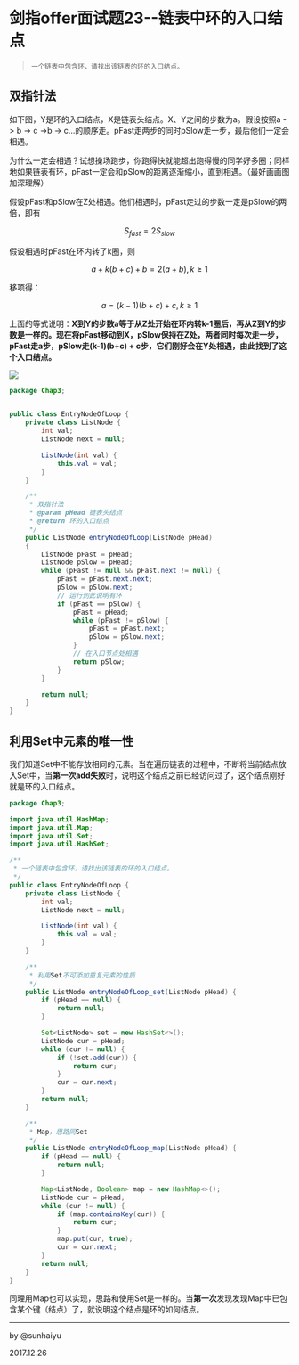 # 剑指offer面试题23--链表中环的入口结点

> ```
> 一个链表中包含环，请找出该链表的环的入口结点。
> ```

## 双指针法

如下图，Y是环的入口结点，X是链表头结点。X、Y之间的步数为a。假设按照a -> b -> c ->b -> c...的顺序走。pFast走两步的同时pSlow走一步，最后他们一定会相遇。

为什么一定会相遇？试想操场跑步，你跑得快就能超出跑得慢的同学好多圈；同样地如果链表有环，pFast一定会和pSlow的距离逐渐缩小，直到相遇。（最好画画图加深理解）

假设pFast和pSlow在Z处相遇。他们相遇时，pFast走过的步数一定是pSlow的两倍，即有

$$S_{fast} = 2S_{slow}$$

假设相遇时pFast在环内转了k圈，则

$$a + k(b+c) + b = 2(a + b), k \ge 1$$

移项得：

$$a = (k-1)(b+c) + c, k \ge 1$$

上面的等式说明：**X到Y的步数a等于从Z处开始在环内转k-1圈后，再从Z到Y的步数是一样的。现在将pFast移动到X，pSlow保持在Z处，两者同时每次走一步，pFast走a步，pSlow走(k-1)(b+c) + c步，它们刚好会在Y处相遇，由此找到了这个入口结点。**

![](https://uploadfiles.nowcoder.com/images/20170422/943729_1492841744777_3BB680C9CBA20442ED66C5066E1F7175)

```java
package Chap3;


public class EntryNodeOfLoop {
    private class ListNode {
        int val;
        ListNode next = null;

        ListNode(int val) {
            this.val = val;
        }
    }

    /**
     * 双指针法
     * @param pHead 链表头结点
     * @return 环的入口结点
     */
    public ListNode entryNodeOfLoop(ListNode pHead)
    {
        ListNode pFast = pHead;
        ListNode pSlow = pHead;
        while (pFast != null && pFast.next != null) {
            pFast = pFast.next.next;
            pSlow = pSlow.next;
            // 运行到此说明有环
            if (pFast == pSlow) {
                pFast = pHead;
                while (pFast != pSlow) {
                    pFast = pFast.next;
                    pSlow = pSlow.next;
                }
                // 在入口节点处相遇
                return pSlow;
            }
        }

        return null;
    }
}

```

## 利用Set中元素的唯一性

我们知道Set中不能存放相同的元素。当在遍历链表的过程中，不断将当前结点放入Set中，当**第一次add失败**时，说明这个结点之前已经访问过了，这个结点刚好就是环的入口结点。

```java
package Chap3;

import java.util.HashMap;
import java.util.Map;
import java.util.Set;
import java.util.HashSet;

/**
 * 一个链表中包含环，请找出该链表的环的入口结点。
 */
public class EntryNodeOfLoop {
    private class ListNode {
        int val;
        ListNode next = null;

        ListNode(int val) {
            this.val = val;
        }
    }

    /**
     * 利用Set不可添加重复元素的性质
     */
    public ListNode entryNodeOfLoop_set(ListNode pHead) {
        if (pHead == null) {
            return null;
        }

        Set<ListNode> set = new HashSet<>();
        ListNode cur = pHead;
        while (cur != null) {
            if (!set.add(cur)) {
                return cur;
            }
            cur = cur.next;
        }
        return null;
    }

    /**
     * Map，思路同Set
     */
    public ListNode entryNodeOfLoop_map(ListNode pHead) {
        if (pHead == null) {
            return null;
        }

        Map<ListNode, Boolean> map = new HashMap<>();
        ListNode cur = pHead;
        while (cur != null) {
            if (map.containsKey(cur)) {
                return cur;
            }
            map.put(cur, true);
            cur = cur.next;
        }
        return null;
    }
}

```

同理用Map也可以实现，思路和使用Set是一样的。当**第一次**发现发现Map中已包含某个键（结点）了，就说明这个结点是环的如何结点。

---

by @sunhaiyu

2017.12.26
